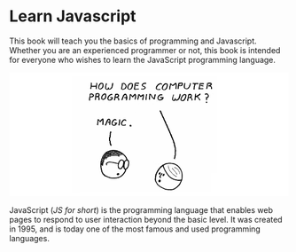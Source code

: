 # Learn Javascript

This book will teach you the basics of programming and Javascript. Whether you are an experienced programmer or not, this book is intended for everyone who wishes to learn the JavaScript programming language.

![Screen](./assets/intro.png)

JavaScript (_JS for short_) is the programming language that enables web pages to respond to user interaction beyond the basic level. It was created in 1995, and is today one of the most famous and used programming languages.
